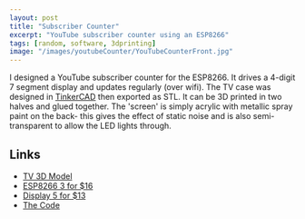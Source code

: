 ```yaml
---
layout: post
title: "Subscriber Counter"
excerpt: "YouTube subscriber counter using an ESP8266"
tags: [random, software, 3dprinting]
image: "/images/youtubeCounter/YouTubeCounterFront.jpg"
---
```


I designed a YouTube subscriber counter for the ESP8266. It drives a 4-digit 7 segment display and updates regularly (over wifi).
The TV case was designed in [TinkerCAD](https://www.tinkercad.com/) then exported as STL. It can be 3D printed in two halves and glued together.
The 'screen' is simply acrylic with metallic spray paint on the back- this gives the effect of static noise and is also semi-transparent to allow the LED lights through.

## Links

* [TV 3D Model](https://www.thingiverse.com/thing:2950299)
* [ESP8266 3 for $16](https://amzn.to/3V5lQF5)
* [Display 5 for $13](https://amzn.to/3V8Y6jz)
* [The Code](https://github.com/zenvent/YouTube-Analytics-Display)

